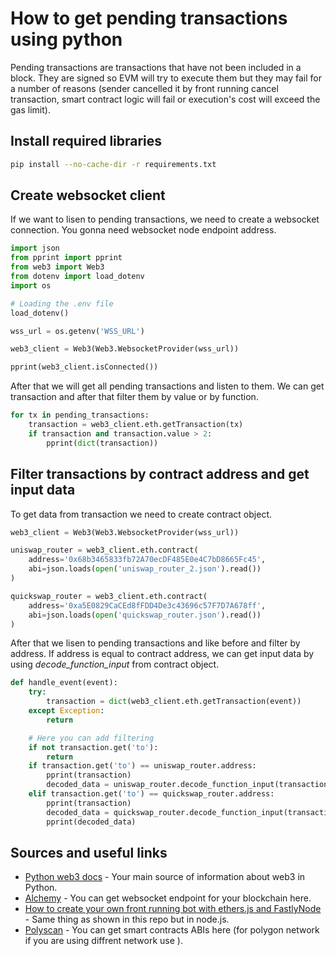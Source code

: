 # How to get pending transactions using python

Pending transactions are transactions that have not been included in a block. They are signed so EVM will try to execute them but they may fail for a number of reasons (sender cancelled it by front running cancel transaction, smart contract logic will fail or execution's cost will exceed the gas limit).

## Install required libraries

```bash
pip install --no-cache-dir -r requirements.txt
```

## Create websocket client

If we want to lisen to pending transactions, we need to create a websocket connection. You gonna need websocket node endpoint address.


```python
import json
from pprint import pprint
from web3 import Web3
from dotenv import load_dotenv
import os

# Loading the .env file
load_dotenv()

wss_url = os.getenv('WSS_URL')

web3_client = Web3(Web3.WebsocketProvider(wss_url))

pprint(web3_client.isConnected())
```

After that we will get all pending transactions and listen to them. We can get transaction and after that filter them by value or by function.

```python
for tx in pending_transactions:
    transaction = web3_client.eth.getTransaction(tx)
    if transaction and transaction.value > 2:
        pprint(dict(transaction))
```

## Filter transactions by contract address and get input data

To get data from transaction we need to create contract object.

```python
web3_client = Web3(Web3.WebsocketProvider(wss_url))

uniswap_router = web3_client.eth.contract(
    address='0x68b3465833fb72A70ecDF485E0e4C7bD8665Fc45',
    abi=json.loads(open('uniswap_router_2.json').read())
)

quickswap_router = web3_client.eth.contract(
    address='0xa5E0829CaCEd8fFDD4De3c43696c57F7D7A678ff',
    abi=json.loads(open('quickswap_router.json').read())
)
```

After that we lisen to pending transactions and like before and filter by address. If address is equal to contract address, we can get input data by using _decode_function_input_ from contract object.

```python
def handle_event(event):
    try:
        transaction = dict(web3_client.eth.getTransaction(event))
    except Exception:
        return

    # Here you can add filtering
    if not transaction.get('to'):
        return
    if transaction.get('to') == uniswap_router.address:
        pprint(transaction)
        decoded_data = uniswap_router.decode_function_input(transaction.get('data'))
    elif transaction.get('to') == quickswap_router.address:
        pprint(transaction)
        decoded_data = quickswap_router.decode_function_input(transaction.get('input'))
        pprint(decoded_data)
```

## Sources and useful links

* [Python web3 docs](https://web3py.readthedocs.io/en/stable/index.html) - Your main source of information about web3 in Python.
* [Alchemy](https://www.alchemy.com/) - You can get websocket endpoint for your blockchain here.
* [How to create your own front running bot with ethers.js and FastlyNode](https://coinsbench.com/how-to-create-your-own-front-running-bot-with-ethers-js-and-fastlynode-f18e31de1c3e) - Same thing as shown in this repo but in node.js.
* [Polyscan](https://polygonscan.com/) - You can get smart contracts ABIs here (for polygon network if you are using diffrent network use ).
